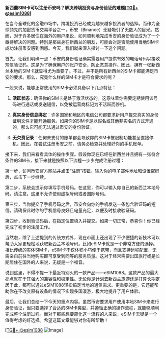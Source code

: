 **新西蘭SIM卡可以注册币安吗？解决跨境投资与身份验证的难题[[TG💪+ @esim1088](https://t.me/s/esim1088)]**

在当今全球化的金融市场中，跨境投资已经成为越来越多投资者的选择。而作为全球领先的加密货币交易平台之一，币安（Binance）无疑吸引了无数人的目光。然而，对于许多居住在海外的用户来说，如何顺利地完成币安的身份验证成为了一个亟待解决的问题。特别是那些身在新西兰的朋友，可能会对是否能使用当地SIM卡成功注册币安感到困惑。今天，我们就来深入探讨一下这个问题。

首先，让我们明确一点：币安的身份验证确实需要用户提供有效的电话号码以接收短信验证码。这是为了确保用户的账户安全，防止恶意操作。因此，拥有一张新西兰本地的SIM卡就显得尤为重要了。不过，并不是所有新西兰的SIM卡都能满足币安的要求。那么，究竟什么样的SIM卡才是符合要求的呢？

一般来说，能够正常使用的SIM卡必须具备以下几点特征：

1. **活跃状态**：确保你的SIM卡是处于激活状态的。这意味着你需要定期使用该号码进行通话或发送短信，以免被运营商标记为不活跃而停机。
   
2. **真实身份信息绑定**：许多国家和地区的电信公司都要求新用户提交真实的身份证明文件才能开通服务。如果你的SIM卡是以假名或其他非实名的方式开通的，那么它可能无法通过币安的身份验证。

3. **无欠费记录**：任何未支付的账单都会导致你的SIM卡被限制功能甚至直接停机。因此，在尝试注册币安之前，请务必检查并处理好你的手机账单。

接下来，我们来看看具体的操作步骤。假设你现在已经在新西兰并且拥有一张符合条件的SIM卡，接下来就是按照以下流程一步步完成注册过程：

第一步，访问币安官方网站并点击“注册”按钮。输入你的电子邮件地址和设置密码后，点击下一步继续。

第二步，系统会提示你填写手机号码。在这里，你可以输入你自己的新西兰本地号码。请注意，这里不允许使用虚拟号码或者国际号码。

第三步，当你提交了手机号码之后，币安会向你的手机发送一条包含验证码的短信。请确保此时你的手机信号良好且电量充足，以便及时接收验证码。

第四步，收到验证码后，在指定位置填入并提交。如果一切正常，恭喜你！你已经完成了初步的注册工作。

当然啦，除了上述提到的传统方式外，现在市面上还出现了不少便捷的新技术可以帮助大家更轻松地获取新西兰本地号码。比如eSIM卡就是一个非常方便的选择。相比传统的实体SIM卡，eSIM卡不仅体积小巧便于携带，而且支持远程配置，无需亲自前往当地购买即可享受到同等的服务质量。这对于经常需要出国旅行或是长期居住在国外的人来说，无疑是一个福音。

说到这里，不得不提一下最近特别火的一款产品——eSIM1088。这款产品的最大亮点就在于其强大的兼容性和稳定性。无论你是计划去新西兰旅游还是打算长期定居于此，都可以通过eSIM1088轻松搞定当地的通信需求。更重要的是，它还能帮助你在不改变原有设备的情况下实现多国漫游，极大地提升了用户体验。

最后，让我们总结一下今天的重点内容。虽然币安要求用户使用本地SIM卡来进行身份验证，但只要选择了合适的SIM卡类型，并遵循正确的操作流程，就能够顺利完成整个注册过程。而对于那些想要简化这一流程的人来说，eSIM卡无疑是一个值得考虑的好选择。希望这篇文章能够对你有所帮助！

[[TG💪+ @esim1088](https://t.me/s/esim1088) ![Image](https://i.postimg.cc/4NQfJmqS/Snipaste-2025-05-13-00-14-12.png)]